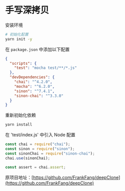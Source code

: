 # 手写深拷贝

安装环境

```sh
# 初始化配置
yarn init -y
```

在 `package.json` 中添加以下配置

```json
{
  "scripts": {
    "test": "mocha test/**/*.js"
  },
  "devDependencies": {
    "chai": "^4.2.0",
    "mocha": "^6.2.0",
    "sinon": "^7.4.1",
    "sinon-chai": "^3.3.0"
  }
}
```

重新初始化依赖

```sh
yarn install
```

在 'test/index.js' 中引入 Node 配置

```js
const chai = require("chai");
const sinon = require("sinon");
const sinonChai = require("sinon-chai");
chai.use(sinonChai);

const assert = chai.assert;
```

原项目地址：[https://github.com/FrankFang/deepClone](https://github.com/FrankFang/deepClone)